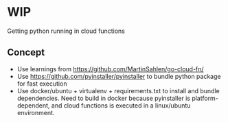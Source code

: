 # WIP

Getting python running in cloud functions

## Concept
- Use learnings from https://github.com/MartinSahlen/go-cloud-fn/
- Use https://github.com/pyinstaller/pyinstaller to bundle python package for fast execution
- Use docker/ubuntu + virtualenv + requirements.txt to install and bundle dependencies. Need to build in docker because pyinstaller is platform-dependent, and cloud functions is executed in a linux/ubuntu environment.
